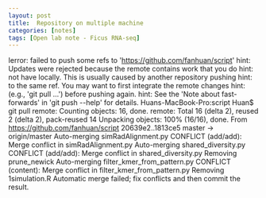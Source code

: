 ```yaml
---
layout: post
title:  Repository on multiple machine
categories: [notes]
tags: [Open lab note - Ficus RNA-seq]
---
```



Ierror: failed to push some refs to 'https://github.com/fanhuan/script'
hint: Updates were rejected because the remote contains work that you do
hint: not have locally. This is usually caused by another repository pushing
hint: to the same ref. You may want to first integrate the remote changes
hint: (e.g., 'git pull ...') before pushing again.
hint: See the 'Note about fast-forwards' in 'git push --help' for details.
Huans-MacBook-Pro:script Huan$ git pull
remote: Counting objects: 16, done.
remote: Total 16 (delta 2), reused 2 (delta 2), pack-reused 14
Unpacking objects: 100% (16/16), done.
From https://github.com/fanhuan/script
   20639e2..1813ce5  master     -> origin/master
Auto-merging simRadAlignment.py
CONFLICT (add/add): Merge conflict in simRadAlignment.py
Auto-merging shared_diversity.py
CONFLICT (add/add): Merge conflict in shared_diversity.py
Removing prune_newick
Auto-merging filter_kmer_from_pattern.py
CONFLICT (content): Merge conflict in filter_kmer_from_pattern.py
Removing 1simulation.R
Automatic merge failed; fix conflicts and then commit the result.

